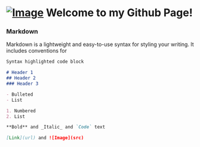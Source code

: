 # [![Image](https://avatars2.githubusercontent.com/u/32138575?s=80&v=4)](https://TheRealJonas.github.io) Welcome to my Github Page!

### Markdown

Markdown is a lightweight and easy-to-use syntax for styling your writing. It includes conventions for

```markdown
Syntax highlighted code block

# Header 1
## Header 2
### Header 3

- Bulleted
- List

1. Numbered
2. List

**Bold** and _Italic_ and `Code` text

[Link](url) and ![Image](src)
```
